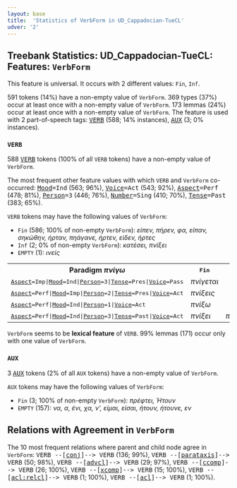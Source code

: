 ```yaml
---
layout: base
title:  'Statistics of VerbForm in UD_Cappadocian-TueCL'
udver: '2'
---
```


## Treebank Statistics: UD_Cappadocian-TueCL: Features: `VerbForm`

This feature is universal.
It occurs with 2 different values: `Fin`, `Inf`.

591 tokens (14%) have a non-empty value of `VerbForm`.
369 types (37%) occur at least once with a non-empty value of `VerbForm`.
173 lemmas (24%) occur at least once with a non-empty value of `VerbForm`.
The feature is used with 2 part-of-speech tags: <tt><a href="cpg_tuecl-pos-VERB.html">VERB</a></tt> (588; 14% instances), <tt><a href="cpg_tuecl-pos-AUX.html">AUX</a></tt> (3; 0% instances).

### `VERB`

588 <tt><a href="cpg_tuecl-pos-VERB.html">VERB</a></tt> tokens (100% of all `VERB` tokens) have a non-empty value of `VerbForm`.

The most frequent other feature values with which `VERB` and `VerbForm` co-occurred: <tt><a href="cpg_tuecl-feat-Mood.html">Mood</a></tt><tt>=Ind</tt> (563; 96%), <tt><a href="cpg_tuecl-feat-Voice.html">Voice</a></tt><tt>=Act</tt> (543; 92%), <tt><a href="cpg_tuecl-feat-Aspect.html">Aspect</a></tt><tt>=Perf</tt> (478; 81%), <tt><a href="cpg_tuecl-feat-Person.html">Person</a></tt><tt>=3</tt> (446; 76%), <tt><a href="cpg_tuecl-feat-Number.html">Number</a></tt><tt>=Sing</tt> (410; 70%), <tt><a href="cpg_tuecl-feat-Tense.html">Tense</a></tt><tt>=Past</tt> (383; 65%).

`VERB` tokens may have the following values of `VerbForm`:

* `Fin` (586; 100% of non-empty `VerbForm`): <em>είπεν, πήρεν, φα, είπαν, σηκώθην, ήρταν, πηάγανε, ήρτεν, είδεν, ήρτες</em>
* `Inf` (2; 0% of non-empty `VerbForm`): <em>κατέσει, πνίξει</em>
* `EMPTY` (1): <em>ινείς</em>

<table>
  <tr><th>Paradigm <i>πνίγω</i></th><th><tt>Fin</tt></th><th><tt>Inf</tt></th></tr>
  <tr><td><tt><tt><a href="cpg_tuecl-feat-Aspect.html">Aspect</a></tt><tt>=Imp</tt>|<tt><a href="cpg_tuecl-feat-Mood.html">Mood</a></tt><tt>=Ind</tt>|<tt><a href="cpg_tuecl-feat-Person.html">Person</a></tt><tt>=3</tt>|<tt><a href="cpg_tuecl-feat-Tense.html">Tense</a></tt><tt>=Pres</tt>|<tt><a href="cpg_tuecl-feat-Voice.html">Voice</a></tt><tt>=Pass</tt></tt></td><td><em>πνίγεται</em></td><td></td></tr>
  <tr><td><tt><tt><a href="cpg_tuecl-feat-Aspect.html">Aspect</a></tt><tt>=Perf</tt>|<tt><a href="cpg_tuecl-feat-Mood.html">Mood</a></tt><tt>=Imp</tt>|<tt><a href="cpg_tuecl-feat-Person.html">Person</a></tt><tt>=2</tt>|<tt><a href="cpg_tuecl-feat-Tense.html">Tense</a></tt><tt>=Pres</tt>|<tt><a href="cpg_tuecl-feat-Voice.html">Voice</a></tt><tt>=Act</tt></tt></td><td><em>πνίξεις</em></td><td></td></tr>
  <tr><td><tt><tt><a href="cpg_tuecl-feat-Aspect.html">Aspect</a></tt><tt>=Perf</tt>|<tt><a href="cpg_tuecl-feat-Mood.html">Mood</a></tt><tt>=Ind</tt>|<tt><a href="cpg_tuecl-feat-Person.html">Person</a></tt><tt>=1</tt>|<tt><a href="cpg_tuecl-feat-Voice.html">Voice</a></tt><tt>=Act</tt></tt></td><td><em>πνίξω</em></td><td></td></tr>
  <tr><td><tt><tt><a href="cpg_tuecl-feat-Aspect.html">Aspect</a></tt><tt>=Perf</tt>|<tt><a href="cpg_tuecl-feat-Mood.html">Mood</a></tt><tt>=Ind</tt>|<tt><a href="cpg_tuecl-feat-Person.html">Person</a></tt><tt>=3</tt>|<tt><a href="cpg_tuecl-feat-Tense.html">Tense</a></tt><tt>=Past</tt>|<tt><a href="cpg_tuecl-feat-Voice.html">Voice</a></tt><tt>=Act</tt></tt></td><td><em>πνίξει</em></td><td><em>πνίξει</em></td></tr>
</table>

`VerbForm` seems to be **lexical feature** of `VERB`. 99% lemmas (171) occur only with one value of `VerbForm`.

### `AUX`

3 <tt><a href="cpg_tuecl-pos-AUX.html">AUX</a></tt> tokens (2% of all `AUX` tokens) have a non-empty value of `VerbForm`.

`AUX` tokens may have the following values of `VerbForm`:

* `Fin` (3; 100% of non-empty `VerbForm`): <em>πρέφτει, Ήτουν</em>
* `EMPTY` (157): <em>να, α, ένι, χα, ν’, είμαι, είσαι, ήτουν, ήτουνε, εν</em>

## Relations with Agreement in `VerbForm`

The 10 most frequent relations where parent and child node agree in `VerbForm`:
<tt>VERB --[<tt><a href="cpg_tuecl-dep-conj.html">conj</a></tt>]--> VERB</tt> (136; 99%),
<tt>VERB --[<tt><a href="cpg_tuecl-dep-parataxis.html">parataxis</a></tt>]--> VERB</tt> (50; 98%),
<tt>VERB --[<tt><a href="cpg_tuecl-dep-advcl.html">advcl</a></tt>]--> VERB</tt> (29; 97%),
<tt>VERB --[<tt><a href="cpg_tuecl-dep-ccomp.html">ccomp</a></tt>]--> VERB</tt> (26; 100%),
<tt>VERB --[<tt><a href="cpg_tuecl-dep-xcomp.html">xcomp</a></tt>]--> VERB</tt> (15; 100%),
<tt>VERB --[<tt><a href="cpg_tuecl-dep-acl-relcl.html">acl:relcl</a></tt>]--> VERB</tt> (1; 100%),
<tt>VERB --[<tt><a href="cpg_tuecl-dep-acl.html">acl</a></tt>]--> VERB</tt> (1; 100%).


